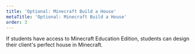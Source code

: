 ```yaml
---
title: 'Optional: Minecraft Build a House'
metaTitle: 'Optional: Minecraft Build a House'
order: 3
---
```


If students have access to Minecraft Education Edition, students can design their client's perfect house in Minecraft.